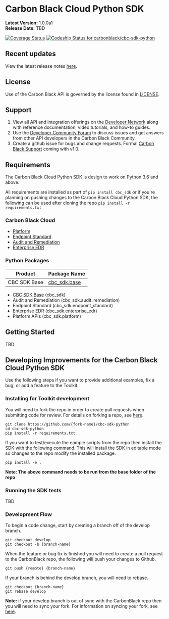 # Carbon Black Cloud Python SDK

**Latest Version:** 1.0.0a1
<br>
**Release Date:** TBD

[![Coverage Status](https://coveralls.io/repos/github/carbonblack/cbc-sdk-python/badge.svg?t=cwMaub)](https://coveralls.io/github/carbonblack/cbc-sdk-python)
[![Codeship Status for carbonblack/cbc-sdk-python](https://app.codeship.com/projects/9e55a370-a772-0138-aae4-129773225755/status?branch=develop)](https://app.codeship.com/projects/402767)


## Recent updates

View the latest release notes [here](https://github.com/carbonblack/cbc-sdk-python/releases).


## License

Use of the Carbon Black API is governed by the license found in [LICENSE](LICENSE).

## Support

1. View all API and integration offerings on the [Developer Network](https://developer.carbonblack.com) along with reference documentation, video tutorials, and how-to guides.
2. Use the [Developer Community Forum](https://community.carbonblack.com/) to discuss issues and get answers from other API developers in the Carbon Black Community.
3. Create a github issue for bugs and change requests. Formal [Carbon Black Support](http://carbonblack.com/resources/support/) coming with v1.0.

## Requirements

The Carbon Black Cloud Python SDK is design to work on Python 3.6 and above.

All requirements are installed as part of `pip install cbc_sdk` or if you're planning on pushing changes to the Carbon Black Cloud Python SDK, the following can be used after cloning the repo `pip install -r requirements.txt`

### Carbon Black Cloud
* [Platform](https://developer.carbonblack.com/reference/carbon-black-cloud/platform-apis/)
* [Endpoint Standard](https://developer.carbonblack.com/reference/carbon-black-cloud/cb-defense/)
* [Audit and Remediation](https://developer.carbonblack.com/reference/carbon-black-cloud/cb-liveops/)
* [Enterprise EDR](https://developer.carbonblack.com/reference/carbon-black-cloud/cb-threathunter/)


### Python Packages
| Product | Package Name |
| ------- | ------------ |
| CBC SDK Base | [cbc_sdk.base](src/cbc_sdk/base.py) |
* [CBC SDK Base](src/cbc_sdk/base.py) (cbc_sdk)
* Audit and Remediation (cbc_sdk.audit_remediation)
* Endpoint Standard (cbc_sdk.endpoint_standard)
* Enterprise EDR (cbc_sdk.enterprise_edr)
* Platform APIs (cbc_sdk.platform)


## Getting Started

TBD


## Developing Improvements for the Carbon Black Cloud Python SDK

Use the following steps if you want to provide additional examples, fix a bug, or add a feature to the Toolkit.

### Installing for Toolkit development

You will need to fork the repo in order to create pull requests when submitting code for review. For details on forking a repo, see [here](https://help.github.com/en/github/getting-started-with-github/fork-a-repo).

```
git clone https://github.com/{fork-name}/cbc-sdk-python
cd cbc-sdk-python
pip install -r requirements.txt
```

If you want to test/execute the eample scripts from the repo then install the SDK with the following command. This will install the SDK in editable mode so changes to the repo modify the installed package.

```
pip install -e .
```

**Note: The above command needs to be run from the base folder of the repo**


### Running the SDK tests

TBD

### Development Flow

To begin a code change, start by creating a branch off of the develop branch.
```
git checkout develop
git checkout -b {branch-name}
```

When the feature or bug fix is finished you will need to create a pull request to the CarbonBlack repo, the following will push your changes to Github.
```
git push {remote} {branch-name}
```

If your branch is behind the develop branch, you will need to rebase.
```
git checkout {branch-name}
git rebase develop
```

**Note:** if your develop branch is out of sync with the CarbonBlack repo then you will need to sync your fork. For information on syncing your fork, see [here](https://help.github.com/en/github/collaborating-with-issues-and-pull-requests/syncing-a-fork).
